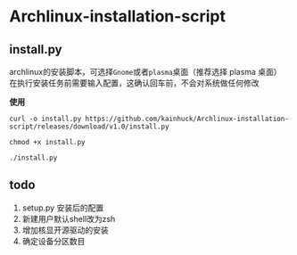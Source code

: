# Archlinux-installation-script

## install.py

archlinux的安装脚本，可选择`Gnome`或者`plasma`桌面（推荐选择 plasma 桌面）
在执行安装任务前需要输入配置，这确认回车前，不会对系统做任何修改

**使用**

```shell
curl -o install.py https://github.com/kainhuck/Archlinux-installation-script/releases/download/v1.0/install.py

chmod +x install.py

./install.py
```

## todo

1. setup.py  安装后的配置
2. 新建用户默认shell改为zsh
3. 增加核显开源驱动的安装
4. 确定设备分区数目
